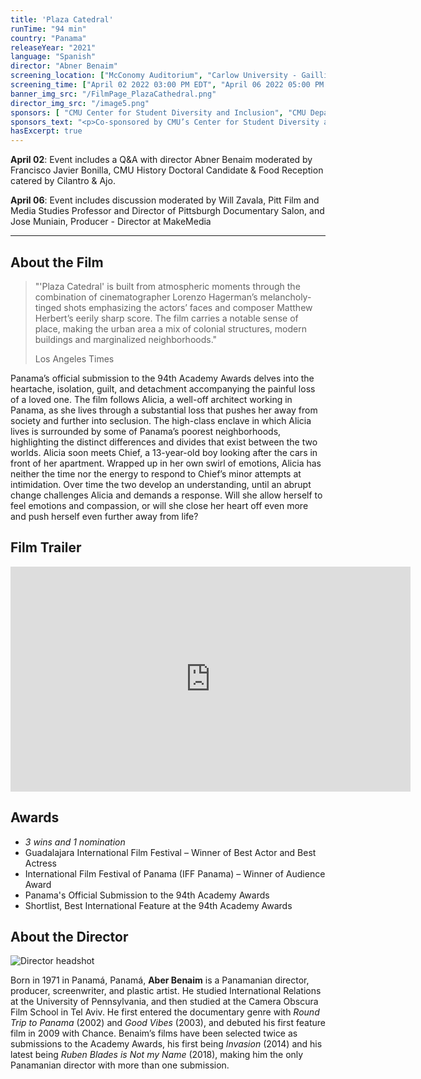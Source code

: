 ```yaml
---
title: 'Plaza Catedral'
runTime: "94 min"
country: "Panama"
releaseYear: "2021"
language: "Spanish"
director: "Abner Benaim"
screening_location: ["McConomy Auditorium", "Carlow University - Gailliot Center"]
screening_time: ["April 02 2022 03:00 PM EDT", "April 06 2022 05:00 PM EDT"]
banner_img_src: "/FilmPage_PlazaCathedral.png"
director_img_src: "/image5.png"
sponsors: [ "CMU Center for Student Diversity and Inclusion", "CMU Department of English", "CMU Department of Modern Languages", "CMU Feminists Engaged in Multicultural Matters and Education (FEMME)", "Armina Stone" ]
sponsors_text: "<p>Co-sponsored by CMU’s Center for Student Diversity and Inclusion, Department of English, Department of Modern Languages, and Feminists Engaged in Multicultural Matters and Education and Armina Stone.</p>"
hasExcerpt: true
---
```


**April 02**: Event includes a Q&A with director Abner Benaim moderated by Francisco Javier Bonilla, CMU History Doctoral Candidate & Food Reception catered by Cilantro & Ajo.

**April 06**: Event includes discussion moderated by Will Zavala, Pitt Film and Media Studies Professor and Director of Pittsburgh Documentary Salon, and Jose Muniain, Producer - Director at MakeMedia

---

<section>

## About the Film

<blockquote class="blockquote">
  <p class="mb-0">"'Plaza Catedral' is built from atmospheric moments through the combination of cinematographer Lorenzo Hagerman’s melancholy-tinged shots emphasizing the actors’ faces and composer Matthew Herbert’s eerily sharp score. The film carries a notable sense of place, making the urban area a mix of colonial structures, modern buildings and marginalized neighborhoods."</p>
  <p class="blockquote-footer">Los Angeles Times</p>
</blockquote>

Panama’s official submission to the 94th Academy Awards delves into the heartache, isolation, guilt, and detachment accompanying the painful loss of a loved one. The film follows Alicia, a well-off architect working in Panama, as she lives through a substantial loss that pushes her away from society and further into seclusion. The high-class enclave in which Alicia lives is surrounded by some of Panama’s poorest neighborhoods, highlighting the distinct differences and divides that exist between the two worlds. Alicia soon meets Chief, a 13-year-old boy looking after the cars in front of her apartment. Wrapped up in her own swirl of emotions, Alicia has neither the time nor the energy to respond to Chief’s minor attempts at intimidation. Over time the two develop an understanding, until an abrupt change challenges Alicia and demands a response. Will she allow herself to feel emotions and compassion, or will she close her heart off even more and push herself even further away from life?

</section>

<section>

## Film Trailer

<div class="trailer-container">
    <iframe width="640" height="360" src="https://www.youtube.com/embed/xP_JmBEx1Pg" title="YouTube video player" frameborder="0" allow="accelerometer; autoplay; clipboard-write; encrypted-media; gyroscope; picture-in-picture" allowfullscreen></iframe>
</div>

</section>

<section>

## Awards

- *3 wins and 1 nomination*
- Guadalajara International Film Festival – Winner of Best Actor and Best Actress
- International Film Festival of Panama (IFF Panama) – Winner of Audience Award
- Panama's Official Submission to the 94th Academy Awards
- Shortlist, Best International Feature at the 94th Academy Awards

</section>

<section>

## About the Director

![Director headshot]($basePublicPath$/assets/films/director_headshots/image5.png)

Born in 1971 in Panamá, Panamá, **Aber Benaim** is a Panamanian director, producer, screenwriter, and plastic artist. He studied International Relations at the University of Pennsylvania, and then studied at the Camera Obscura Film School in Tel Aviv. He first entered the documentary genre with *Round Trip to Panama* (2002) and *Good Vibes* (2003), and debuted his first feature film in 2009 with Chance. Benaim’s films have been selected twice as submissions to the Academy Awards, his first being *Invasion* (2014) and his latest being *Ruben Blades is Not my Name* (2018), making him the only Panamanian director with more than one submission. 


</section>

